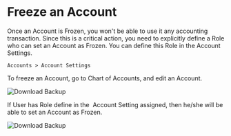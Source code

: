 <!-- add-breadcrumbs -->
# Freeze an Account

Once an Account is Frozen, you won't be able to use it any accounting transaction. Since this is a critical action, you need to explicitly define a Role who can set an Account as Frozen. You can define this Role in the Account Settings.  

`Accounts > Account Settings`

To freeze an Account, go to Chart of Accounts, and edit an Account.

<img class="screenshot" alt="Download Backup" src="/docs/assets/img/articles/freeze-account-1.png">

If User has Role define in the  Account Setting assigned, then he/she will be able to set an Account as Frozen.

<img class="screenshot" alt="Download Backup" src="/docs/assets/img/articles/freeze-account-2.png">